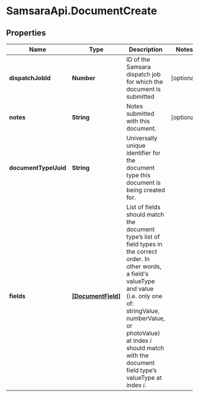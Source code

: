 # SamsaraApi.DocumentCreate

## Properties
Name | Type | Description | Notes
------------ | ------------- | ------------- | -------------
**dispatchJobId** | **Number** | ID of the Samsara dispatch job for which the document is submitted | [optional] 
**notes** | **String** | Notes submitted with this document. | [optional] 
**documentTypeUuid** | **String** | Universally unique identifier for the document type this document is being created for. | 
**fields** | [**[DocumentField]**](DocumentField.md) | List of fields should match the document type’s list of field types in the correct order. In other words, a field&#39;s valueType and value (i.e. only one of: stringValue, numberValue, or photoValue) at index _i_ should match with the document field type’s valueType at index _i_. | 


